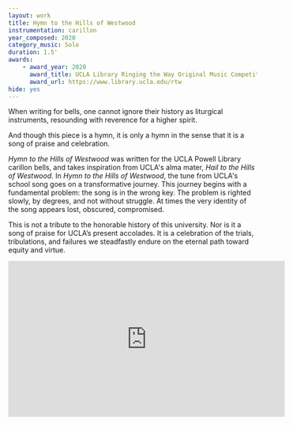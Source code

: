 ```yaml
---
layout: work
title: Hymn to the Hills of Westwood
instrumentation: carillon
year_composed: 2020
category_music: Solo
duration: 1.5'
awards:
    - award_year: 2020
      award_title: UCLA Library Ringing the Way Original Music Competition
      award_url: https://www.library.ucla.edu/rtw
hide: yes
---
```


<p class="teaser">When writing for bells, one cannot ignore their history as liturgical instruments, resounding with reverence for a higher spirit.</p>

And though this piece is a hymn, it is only a hymn in the sense that it is a song of praise and celebration.

_Hymn to the Hills of Westwood_ was written for the UCLA Powell Library carillon bells, and takes inspiration from UCLA's alma mater, _Hail to the Hills of Westwood_. In _Hymn to the Hills of Westwood_, the tune from UCLA's school song goes on a transformative journey. This journey begins with a fundamental problem: the song is in the wrong key. The problem is righted slowly, by degrees, and not without struggle. At times the very identity of the song appears lost, obscured, compromised.

This is not a tribute to the honorable history of this university. Nor is it a song of praise for UCLA’s present accolades. It is a celebration of the trials, tribulations, and failures we steadfastly endure on the eternal path toward equity and virtue.

<div class="center flex-video">
    <iframe width="560" height="315" src="https://www.youtube.com/embed/G10gyGIk8c8" frameborder="0" allow="accelerometer; autoplay; encrypted-media; gyroscope; picture-in-picture" allowfullscreen></iframe>
</div>
